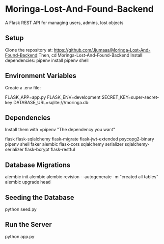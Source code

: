 # Moringa-Lost-And-Found-Backend

A Flask REST API 
for managing users, admins, lost objects

## Setup
Clone the repository at:
https://github.com/Jjumaaa/Moringa-Lost-And-Found-Backend
Then, cd Moringa-Lost-And-Found-Backend
Install dependencies:
pipenv install
pipenv shell 

## Environment Variables
Create a .env file:

FLASK_APP=app.py
FLASK_ENV=development
SECRET_KEY=super-secret-key
DATABASE_URL=sqlite:///moringa.db
## Dependencies
Install them with =pipenv "The dependency you want"

flask
flask-sqlalchemy
flask-migrate
flask-jwt-extended
psycopg2-binary
pipenv
shell
faker
alembic
flask-cors
sqlalchemy
serializer
sqlalchemy-serializer
flask-bcrypt
flask-restful

## Database Migrations
alembic init alembic
alembic revision --autogenerate -m "created all tables"
alembic upgrade head

## Seeding the Database
python seed.py

## Run the Server
python app.py